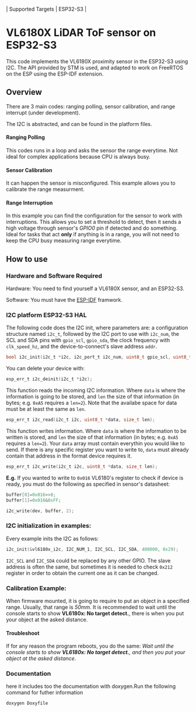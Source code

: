 | Supported Targets | ESP32-S3 |

# VL6180X LiDAR ToF sensor on ESP32-S3

This code implements the VL6180X proximity sensor in the ESP32-S3 using I2C. The API provided by STM is used, and adapted to work on FreeRTOS on the ESP using the ESP-IDF extension.

## Overview

There are 3 main codes: ranging polling, sensor calibration, and range interrupt (under development).

The I2C is abstracted, and can be found in the platform files.

#### Ranging Polling
This codes runs in a loop and asks the sensor the range everytime. Not ideal for complex applications because CPU is always busy.

#### Sensor Calibration
It can happen the sensor is misconfigured. This example allows you to calibrate the range measurment.

#### Range Interruption
In this example you can find the configuration for the sensor to work with interruptions. This allows you to set a threshold to detect, then it sends a high voltage through sensor's *GPIO0* pin if detected and do something. Ideal for tasks that act **only** if anything is in a range, you will not need to keep the CPU busy measuring range everytime.

## How to use

### Hardware and Software Required

Hardware: You need to find yourself a VL6180X sensor, and an ESP32-S3.

Software: You must have the [ESP-IDF](https://idf.espressif.com/) framwork.

### I2C platform ESP32-S3 HAL

The following code does the I2C init, where parameters are: a configuration structure named `i2c_t`, followed by the I2C port to use with `i2c_num`, the SCL and SDA pins with `gpio_scl`, `gpio_sda`, the clock frequency with `clk_speed_hz`, and the device-to-connect's slave address `addr`.
```c
bool i2c_init(i2c_t *i2c, i2c_port_t i2c_num, uint8_t gpio_scl, uint8_t gpio_sda, uint32_t clk_speed_hz, uint16_t addr);
```

You can delete your device with:
```c
esp_err_t i2c_deinit(i2c_t *i2c);
```

This function reads the incoming I2C information. Where `data` is where the information is going to be stored, and `len` the size of that information (in bytes; e.g. `0xA5` requires a `len=2`). Note that the availabe space for data must be at least the same as `len`.
```c
esp_err_t i2c_read(i2c_t i2c, uint8_t *data, size_t len);
```

This function writes information. Where `data` is where the information to be written is stored, and `len` the size of that information (in bytes; e.g. `0xA5` requires a `len=2`). Your `data` array must contain everythin you would like to send. If there is any specific register you want to write to, `data` must already contain that address in the format device requires it.
```c
esp_err_t i2c_write(i2c_t i2c, uint8_t *data, size_t len);
```
**E.g.** If you wanted to write to `0x016` VL6180's register to check if device is ready, you must do the following as specified in sensor's datasheet:
```c
buffer[0]=0x016>>8;
buffer[1]=0x016&0xFF;

i2c_write(dev, buffer, 2);
```

### I2C initialization in examples:

Every example inits the I2C as follows:
```c
i2c_init(&vl6180x_i2c, I2C_NUM_1, I2C_SCL, I2C_SDA, 400000, 0x29);
```

`I2C_SCL` and `I2C_SDA` could be replaced by any other GPIO. The slave address is often the same, but sometimes it is needed to check `0x212` register in order to obtain the current one as it can be changed.

### Calibration Example:

When firmware mounted, it is going to require to put an object in a specified range. Usually, that range is *50mm*. It is recommended to wait until the console starts to show **VL6180x: No target detect.**, there is when you put your object at the asked distance.

#### Troubleshoot
If for any reason the program reboots, you do the same: *Wait until the console starts to show **VL6180x: No target detect.**, and then you put your object at the asked distance*.


### Documentation
here it includes too the documentation with doxygen.Run the following command for futher information

```bash
doxygen Doxyfile
```

